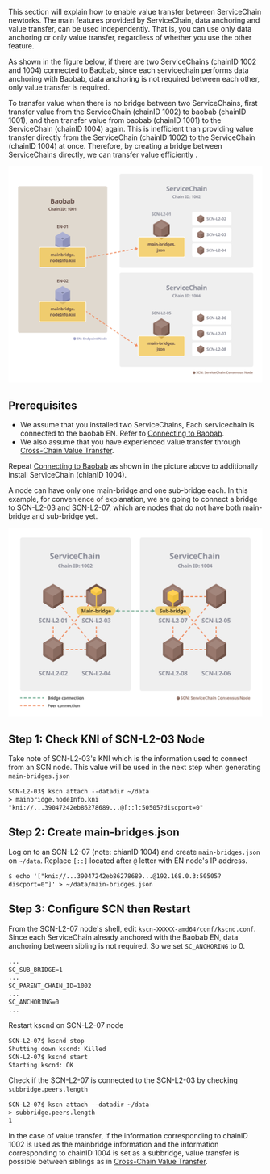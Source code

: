 This section will explain how to enable value transfer between ServiceChain newtorks.
The main features provided by ServiceChain, data anchoring and value transfer, can be used independently. That is, you can use only data anchoring or only value transfer, regardless of whether you use the other feature. 

As shown in the figure below, if there are two ServiceChains (chainID 1002 and 1004) connected to Baobab, since each servicechain performs data anchoring with Baobab, data anchoring is not required between each other, only value transfer is required.

To transfer value when there is no bridge between two ServiceChains, first transfer value from the ServiceChain (chainID 1002) to baobab (chainID 1001), and then transfer value from baobab (chainID 1001) to the ServiceChain (chainID 1004) again. This is inefficient than providing value transfer directly from the ServiceChain (chainID 1002) to the ServiceChain (chainID 1004) at once. Therefore, by creating a bridge between ServiceChains directly, we can transfer value efficiently . 

![](../images/sc-vt-between-sibling-arch.png)

## Prerequisites <a id="prerequisites"></a>
- We assume that you installed two ServiceChains, Each servicechain is connected to the baobab EN. Refer to [Connecting to Baobab](en-scn-connection.md).
- We also assume that you have experienced value transfer through [Cross-Chain Value Transfer](value-transfer.md). 

Repeat [Connecting to Baobab](en-scn-connection.md) as shown in the picture above to additionally install ServiceChain (chianID 1004).

A node can have only one main-bridge and one sub-bridge each. In this example, for convenience of explanation, we are going to connect a bridge to SCN-L2-03 and SCN-L2-07, which are nodes that do not have both main-bridge and sub-bridge yet.

![](../images/sc-vt-between-sibling-bridge.png)

## Step 1: Check KNI of SCN-L2-03 Node <a id="step-1-check-kni-of-scn-node"></a>
Take note of SCN-L2-03's KNI which is the information used to connect from an SCN node. This value will be used in the next step when generating `main-bridges.json`

```
SCN-L2-03$ kscn attach --datadir ~/data
> mainbridge.nodeInfo.kni
"kni://...39047242eb86278689...@[::]:50505?discport=0"
```

## Step 2: Create main-bridges.json <a id="step-2-create-main-bridges-json"></a>
Log on to an SCN-L2-07 (note: chianID 1004) and create `main-bridges.json` on `~/data`. Replace `[::]` located after `@` letter with EN node's IP address.
```
$ echo '["kni://...39047242eb86278689...@192.168.0.3:50505?discport=0"]' > ~/data/main-bridges.json
```

## Step 3: Configure SCN then Restart <a id="step-3-configure-scn-then-restart"></a>
From the SCN-L2-07 node's shell, edit `kscn-XXXXX-amd64/conf/kscnd.conf`. Since each ServiceChain already anchored with the Baobab EN, data anchoring between sibling is not required. So we set `SC_ANCHORING` to 0. 

```
...
SC_SUB_BRIDGE=1
...
SC_PARENT_CHAIN_ID=1002
...
SC_ANCHORING=0
...
```

Restart kscnd on SCN-L2-07 node
```
SCN-L2-07$ kscnd stop
Shutting down kscnd: Killed
SCN-L2-07$ kscnd start
Starting kscnd: OK
```

Check if the SCN-L2-07 is connected to the SCN-L2-03 by checking `subbridge.peers.length`
```
SCN-L2-07$ kscn attach --datadir ~/data
> subbridge.peers.length
1
```

In the case of value transfer, if the information corresponding to chainID 1002 is used as the mainbridge information and the information corresponding to chainID 1004 is set as a subbridge, value transfer is possible between siblings as in [Cross-Chain Value Transfer](value-transfer.md).
